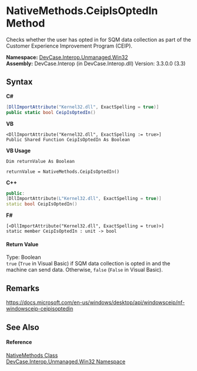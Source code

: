 # NativeMethods.CeipIsOptedIn Method 
 

Checks whether the user has opted in for SQM data collection as part of the Customer Experience Improvement Program (CEIP).

**Namespace:**&nbsp;<a href="N_DevCase_Interop_Unmanaged_Win32">DevCase.Interop.Unmanaged.Win32</a><br />**Assembly:**&nbsp;DevCase.Interop (in DevCase.Interop.dll) Version: 3.3.0.0 (3.3)

## Syntax

**C#**<br />
``` C#
[DllImportAttribute("Kernel32.dll", ExactSpelling = true)]
public static bool CeipIsOptedIn()
```

**VB**<br />
``` VB
<DllImportAttribute("Kernel32.dll", ExactSpelling := true>]
Public Shared Function CeipIsOptedIn As Boolean
```

**VB Usage**<br />
``` VB Usage
Dim returnValue As Boolean

returnValue = NativeMethods.CeipIsOptedIn()
```

**C++**<br />
``` C++
public:
[DllImportAttribute(L"Kernel32.dll", ExactSpelling = true)]
static bool CeipIsOptedIn()
```

**F#**<br />
``` F#
[<DllImportAttribute("Kernel32.dll", ExactSpelling = true)>]
static member CeipIsOptedIn : unit -> bool 

```


#### Return Value
Type: Boolean<br />`true` (`True` in Visual Basic) if SQM data collection is opted in and the machine can send data. Otherwise, `false` (`False` in Visual Basic).

## Remarks
<a href="https://docs.microsoft.com/en-us/windows/desktop/api/windowsceip/nf-windowsceip-ceipisoptedin" target="_blank">https://docs.microsoft.com/en-us/windows/desktop/api/windowsceip/nf-windowsceip-ceipisoptedin</a>

## See Also


#### Reference
<a href="T_DevCase_Interop_Unmanaged_Win32_NativeMethods">NativeMethods Class</a><br /><a href="N_DevCase_Interop_Unmanaged_Win32">DevCase.Interop.Unmanaged.Win32 Namespace</a><br />